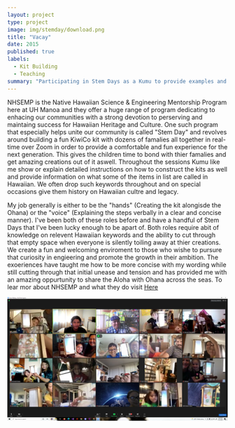 ```yaml
---
layout: project
type: project
image: img/stemday/download.png
title: "Vacay"
date: 2015
published: true
labels:
  - Kit Building
  - Teaching
summary: "Participating in Stem Days as a Kumu to provide examples and real-time kit building with Ohana from across the islands and Mainland"
---
```



NHSEMP is the Native Hawaiian Science & Engineering Mentorship Program here at UH Manoa and they offer a huge range of program dedicating to enhacing our communities with a strong devotion to perserving and maintaing success for Hawaiian Heritage and Culture. One such program that especially helps unite our community is called "Stem Day" and revolves around building a fun KiwiCo kit with dozens of famalies all together in real-time over Zoom in order to provide a comfortable and fun experience for the next generation. This gives the children time to bond with thier famalies and get amazing creations out of it aswell. Throughout the sessions Kumu like me show or explain detailed instructions on how to construct the kits as well and provide information on what some of the items in list are called in Hawaiian. We often drop such keywords throughout and on special occasions give them history on Hawaiian cultre and legacy.

My job generally is either to be the "hands" (Creating the kit alongisde the Ohana) or the "voice" (Explaining the steps verbally in a clear and concise manner). I've been both of these roles before and have a handful of Stem Days that I've been lucky enough to be apart of. Both roles require abit of knowledge on relevent Hawaiian keywords and the ability to cut through that empty space when everyone is silently toiling away at thier creations. We create a fun and welcoming enviroment to those who wishe to pursure that curiosity in engieering and promote the growth in their ambition. The exoeriences have taught me how to be more concise with my wording while still cutting through that initial unease and tension and has provided me with an amazing oppurtunity to share the Aloha with Ohana across the seas. To lear mor about NHSEMP and what they do visit [Here](https://sites.google.com/a/hawaii.edu/nhsemp/what-we-do)

<img class="img-fluid" src="../img/stemday/Screenshot (619).png">
